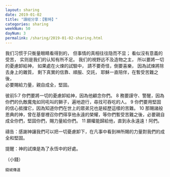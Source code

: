 ```yaml
---
layout: sharing
date: 2019-01-02
title: "讀經分享：【暫時】"
categories: sharing
weekNum: 50
dayNum: 3
permalink: /sharing/2019-01-02-sharing.html
---
```


我们习惯于只衡量眼睛看得到的，
但事情的真相往往隐而不显；
看似沒有意義的受苦，
实则是我们的认知有所不足。
我们的視野远不及造物之主，
所以要將一切的憂慮卸給神，
如果處在火煉的試驗中，
請不要奇怪，倒要喜樂，
因為試煉將除去身上的雜質，
剩下真實的信靠、順服、交託，
耶穌一直陪伴，在暫受苦難之後，  
必要賜給力量，親自成全，堅固。  

彼前5:7 你們要將一切的憂慮卸給神，因為他顧念你們。 8 務要謹守、警醒，因為你們的仇敵魔鬼如同吼叫的獅子，遍地遊行，尋找可吞吃的人。 9 你們要用堅固的信心抵擋它，因為知道你們在世上的眾弟兄也是經歷這樣的苦難。 10 那賜諸般恩典的神，曾在基督裡召你們得享他永遠的榮耀，等你們暫受苦難之後，必要親自成全你們，堅固你們，賜力量給你們。 11 願權能歸給他，直到永永遠遠！阿們。

禱告：感謝神讓我們可以把一切憂慮卸下，在凡事中看到神所賜的力量對我們的成全和堅固。

提醒：神的試煉是為了永恆中的好處。

（小錢）


`錢斌傳道`
